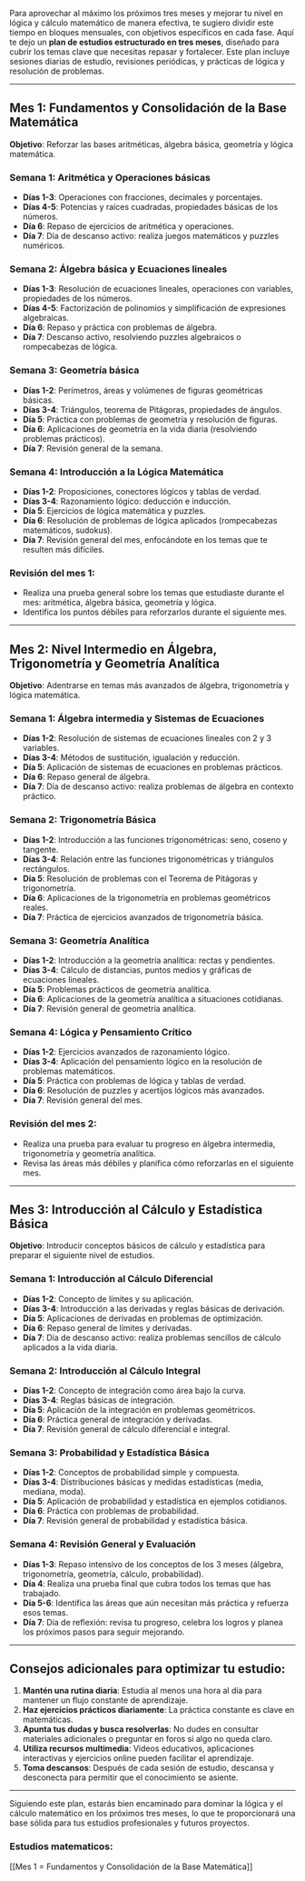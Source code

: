 Para aprovechar al máximo los próximos tres meses y mejorar tu nivel en lógica y cálculo matemático de manera efectiva, te sugiero dividir este tiempo en bloques mensuales, con objetivos específicos en cada fase. Aquí te dejo un **plan de estudios estructurado en tres meses**, diseñado para cubrir los temas clave que necesitas repasar y fortalecer. Este plan incluye sesiones diarias de estudio, revisiones periódicas, y prácticas de lógica y resolución de problemas.

---

## **Mes 1: Fundamentos y Consolidación de la Base Matemática**
**Objetivo**: Reforzar las bases aritméticas, álgebra básica, geometría y lógica matemática.

### **Semana 1: Aritmética y Operaciones básicas**
- **Días 1-3**: Operaciones con fracciones, decimales y porcentajes.
- **Días 4-5**: Potencias y raíces cuadradas, propiedades básicas de los números.
- **Día 6**: Repaso de ejercicios de aritmética y operaciones.
- **Día 7**: Día de descanso activo: realiza juegos matemáticos y puzzles numéricos.

### **Semana 2: Álgebra básica y Ecuaciones lineales**
- **Días 1-3**: Resolución de ecuaciones lineales, operaciones con variables, propiedades de los números.
- **Días 4-5**: Factorización de polinomios y simplificación de expresiones algebraicas.
- **Día 6**: Repaso y práctica con problemas de álgebra.
- **Día 7**: Descanso activo, resolviendo puzzles algebraicos o rompecabezas de lógica.

### **Semana 3: Geometría básica**
- **Días 1-2**: Perímetros, áreas y volúmenes de figuras geométricas básicas.
- **Días 3-4**: Triángulos, teorema de Pitágoras, propiedades de ángulos.
- **Día 5**: Práctica con problemas de geometría y resolución de figuras.
- **Día 6**: Aplicaciones de geometría en la vida diaria (resolviendo problemas prácticos).
- **Día 7**: Revisión general de la semana.

### **Semana 4: Introducción a la Lógica Matemática**
- **Días 1-2**: Proposiciones, conectores lógicos y tablas de verdad.
- **Días 3-4**: Razonamiento lógico: deducción e inducción.
- **Día 5**: Ejercicios de lógica matemática y puzzles.
- **Día 6**: Resolución de problemas de lógica aplicados (rompecabezas matemáticos, sudokus).
- **Día 7**: Revisión general del mes, enfocándote en los temas que te resulten más difíciles.

### **Revisión del mes 1**:
- Realiza una prueba general sobre los temas que estudiaste durante el mes: aritmética, álgebra básica, geometría y lógica.
- Identifica los puntos débiles para reforzarlos durante el siguiente mes.

---

## **Mes 2: Nivel Intermedio en Álgebra, Trigonometría y Geometría Analítica**
**Objetivo**: Adentrarse en temas más avanzados de álgebra, trigonometría y lógica matemática.

### **Semana 1: Álgebra intermedia y Sistemas de Ecuaciones**
- **Días 1-2**: Resolución de sistemas de ecuaciones lineales con 2 y 3 variables.
- **Días 3-4**: Métodos de sustitución, igualación y reducción.
- **Día 5**: Aplicación de sistemas de ecuaciones en problemas prácticos.
- **Día 6**: Repaso general de álgebra.
- **Día 7**: Día de descanso activo: realiza problemas de álgebra en contexto práctico.

### **Semana 2: Trigonometría Básica**
- **Días 1-2**: Introducción a las funciones trigonométricas: seno, coseno y tangente.
- **Días 3-4**: Relación entre las funciones trigonométricas y triángulos rectángulos.
- **Día 5**: Resolución de problemas con el Teorema de Pitágoras y trigonometría.
- **Día 6**: Aplicaciones de la trigonometría en problemas geométricos reales.
- **Día 7**: Práctica de ejercicios avanzados de trigonometría básica.

### **Semana 3: Geometría Analítica**
- **Días 1-2**: Introducción a la geometría analítica: rectas y pendientes.
- **Días 3-4**: Cálculo de distancias, puntos medios y gráficas de ecuaciones lineales.
- **Día 5**: Problemas prácticos de geometría analítica.
- **Día 6**: Aplicaciones de la geometría analítica a situaciones cotidianas.
- **Día 7**: Revisión general de geometría analítica.

### **Semana 4: Lógica y Pensamiento Crítico**
- **Días 1-2**: Ejercicios avanzados de razonamiento lógico.
- **Días 3-4**: Aplicación del pensamiento lógico en la resolución de problemas matemáticos.
- **Día 5**: Práctica con problemas de lógica y tablas de verdad.
- **Día 6**: Resolución de puzzles y acertijos lógicos más avanzados.
- **Día 7**: Revisión general del mes.

### **Revisión del mes 2**:
- Realiza una prueba para evaluar tu progreso en álgebra intermedia, trigonometría y geometría analítica.
- Revisa las áreas más débiles y planifica cómo reforzarlas en el siguiente mes.

---

## **Mes 3: Introducción al Cálculo y Estadística Básica**
**Objetivo**: Introducir conceptos básicos de cálculo y estadística para preparar el siguiente nivel de estudios.

### **Semana 1: Introducción al Cálculo Diferencial**
- **Días 1-2**: Concepto de límites y su aplicación.
- **Días 3-4**: Introducción a las derivadas y reglas básicas de derivación.
- **Día 5**: Aplicaciones de derivadas en problemas de optimización.
- **Día 6**: Repaso general de límites y derivadas.
- **Día 7**: Día de descanso activo: realiza problemas sencillos de cálculo aplicados a la vida diaria.

### **Semana 2: Introducción al Cálculo Integral**
- **Días 1-2**: Concepto de integración como área bajo la curva.
- **Días 3-4**: Reglas básicas de integración.
- **Día 5**: Aplicación de la integración en problemas geométricos.
- **Día 6**: Práctica general de integración y derivadas.
- **Día 7**: Revisión general de cálculo diferencial e integral.

### **Semana 3: Probabilidad y Estadística Básica**
- **Días 1-2**: Conceptos de probabilidad simple y compuesta.
- **Días 3-4**: Distribuciones básicas y medidas estadísticas (media, mediana, moda).
- **Día 5**: Aplicación de probabilidad y estadística en ejemplos cotidianos.
- **Día 6**: Práctica con problemas de probabilidad.
- **Día 7**: Revisión general de probabilidad y estadística básica.

### **Semana 4: Revisión General y Evaluación**
- **Días 1-3**: Repaso intensivo de los conceptos de los 3 meses (álgebra, trigonometría, geometría, cálculo, probabilidad).
- **Día 4**: Realiza una prueba final que cubra todos los temas que has trabajado.
- **Día 5-6**: Identifica las áreas que aún necesitan más práctica y refuerza esos temas.
- **Día 7**: Día de reflexión: revisa tu progreso, celebra los logros y planea los próximos pasos para seguir mejorando.

---

## **Consejos adicionales para optimizar tu estudio:**
1. **Mantén una rutina diaria**: Estudia al menos una hora al día para mantener un flujo constante de aprendizaje.
2. **Haz ejercicios prácticos diariamente**: La práctica constante es clave en matemáticas.
3. **Apunta tus dudas y busca resolverlas**: No dudes en consultar materiales adicionales o preguntar en foros si algo no queda claro.
4. **Utiliza recursos multimedia**: Videos educativos, aplicaciones interactivas y ejercicios online pueden facilitar el aprendizaje.
5. **Toma descansos**: Después de cada sesión de estudio, descansa y desconecta para permitir que el conocimiento se asiente.

---

Siguiendo este plan, estarás bien encaminado para dominar la lógica y el cálculo matemático en los próximos tres meses, lo que te proporcionará una base sólida para tus estudios profesionales y futuros proyectos.
  

### Estudios matematicos:

[[Mes 1 = Fundamentos y Consolidación de la Base Matemática]]
